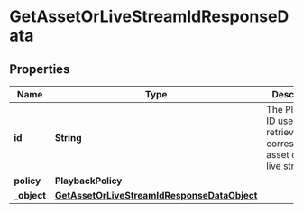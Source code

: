 

# GetAssetOrLiveStreamIdResponseData

## Properties

Name | Type | Description | Notes
------------ | ------------- | ------------- | -------------
**id** | **String** | The Playback ID used to retrieve the corresponding asset or the live stream ID |  [optional]
**policy** | **PlaybackPolicy** |  |  [optional]
**_object** | [**GetAssetOrLiveStreamIdResponseDataObject**](GetAssetOrLiveStreamIdResponseDataObject.md) |  |  [optional]



